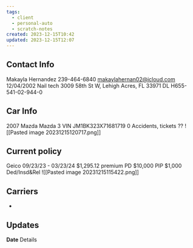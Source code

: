 ```yaml
---
tags:
  - client
  - personal-auto
  - scratch-notes
created: 2023-12-15T10:42
updated: 2023-12-15T12:07
---
```

## Contact Info
Makayla Hernandez
239-464-6840
makaylahernan02@icloud.com
12/04/2002
Nail tech
3009 58th St W, Lehigh Acres, FL 33971
DL H655-541-02-944-0  
## Car Info
2007 Mazda Mazda 3
VIN JM1BK323X71681719
0 Accidents, tickets ??
![[Pasted image 20231215120717.png]]
## Current policy
Geico
09/23/23 - 03/23/24
$1,295.12 premium
PD $10,000
PIP $1,000 Ded/Insd&Rel
![[Pasted image 20231215115422.png]]

## Carriers
- 
## Updates
**Date**
	Details